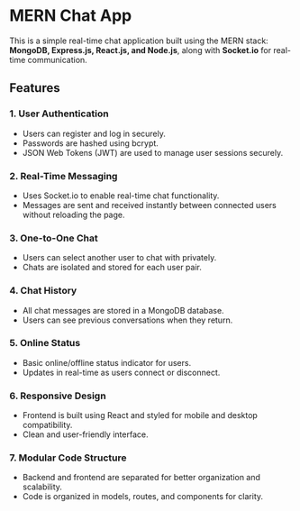 
# MERN Chat App

This is a simple real-time chat application built using the MERN stack: **MongoDB, Express.js, React.js, and Node.js**, along with **Socket.io** for real-time communication.

## Features

### 1. **User Authentication**
- Users can register and log in securely.
- Passwords are hashed using bcrypt.
- JSON Web Tokens (JWT) are used to manage user sessions securely.

### 2. **Real-Time Messaging**
- Uses Socket.io to enable real-time chat functionality.
- Messages are sent and received instantly between connected users without reloading the page.

### 3. **One-to-One Chat**
- Users can select another user to chat with privately.
- Chats are isolated and stored for each user pair.

### 4. **Chat History**
- All chat messages are stored in a MongoDB database.
- Users can see previous conversations when they return.

### 5. **Online Status**
- Basic online/offline status indicator for users.
- Updates in real-time as users connect or disconnect.

### 6. **Responsive Design**
- Frontend is built using React and styled for mobile and desktop compatibility.
- Clean and user-friendly interface.

### 7. **Modular Code Structure**
- Backend and frontend are separated for better organization and scalability.
- Code is organized in models, routes, and components for clarity.
